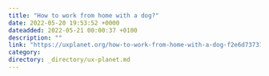 ```yaml
---
title: "How to work from home with a dog?"
date: 2022-05-20 19:53:52 +0000
dateadded: 2022-05-21 00:00:37 +0100
description: ""
link: "https://uxplanet.org/how-to-work-from-home-with-a-dog-f2e6d73731e0?source=rss----819cc2aaeee0---4"
category:
directory: _directory/ux-planet.md
---
```

